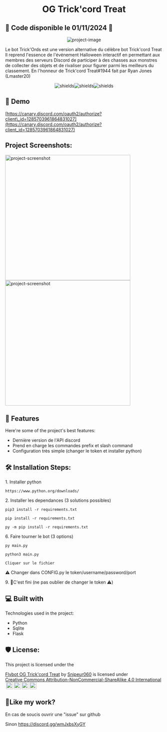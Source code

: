 <h1 align="center" id="title">OG Trick'cord Treat</h1>

<h2>🎃 Code disponible le 01/11/2024 🎃</h2>
  
<p align="center"><img src="https://socialify.git.ci/Snipeur060/Trick-or-treat-discord/image?font=Jost&amp;issues=1&amp;language=1&amp;logo=https%3A%2F%2Fwww.svgrepo.com%2Fshow%2F353655%2Fdiscord-icon.svg&amp;name=1&amp;owner=1&amp;pattern=Circuit%20Board&amp;theme=Dark" alt="project-image"></p>

<p id="description">Le bot Trick'Ords est une version alternative du célèbre bot Trick'cord Treat Il reprend l'essence de l'événement Halloween interactif en permettant aux membres des serveurs Discord de participer à des chasses aux monstres de collecter des objets et de rivaliser pour figurer parmi les meilleurs du classement. En l'honneur de Trick'cord Treat#1944 fait par Ryan Jones (Lmaster20)</p>

<p align="center"><img src="https://img.shields.io/badge/PYTHON-03a9fc?style=for-the-badge&amp;logo=python&amp;logoColor=white" alt="shields"><img src="https://img.shields.io/badge/SQL-034afc?style=for-the-badge&amp;logo=sqlite&amp;logoColor=white" alt="shields"><img src="https://img.shields.io/badge/FLASK-034afc?style=for-the-badge&amp;logo=flask&amp;logoColor=white" alt="shields"></p>

<h2>🚀 Demo</h2>

[https://canary.discord.com/oauth2/authorize?client\_id=1285703961864831027](https://canary.discord.com/oauth2/authorize?client_id=1285703961864831027)

<h2>Project Screenshots:</h2>

<img src="https://github.com/user-attachments/assets/a6bbab29-3879-40d4-978d-4818447c08da" alt="project-screenshot" width="400" height="400/">

<img src="https://github.com/user-attachments/assets/abdd6512-1f62-4f3a-9c2e-c4894828e7ea" alt="project-screenshot" width="400" height="400/">

  
  
<h2>🧐 Features</h2>

Here're some of the project's best features:

*   Dernière version de l'API discord
*   Prend en charge les commandes prefix et slash command
*   Configuration très simple (changer le token et installer python)

<h2>🛠️ Installation Steps:</h2>

<p>1. Installer python</p>

```
https://www.python.org/downloads/
```

<p>2. Installer les dependances (3 solutions possibles)</p>

```
pip3 install -r requirements.txt 
```

```
pip install -r requirements.txt
```

```
py -m pip install -r requirements.txt
```

<p>6. Faire tourner le bot (3 options)</p>

```
py main.py
```

```
python3 main.py
```

```
Cliquer sur le fichier
```

<p>⚠️ Changer dans CONFIG.py le token/username/password/port</p>

<p>9. 🎉C'est fini (ne pas oublier de changer le token ⚠️)</p>

  
  
<h2>💻 Built with</h2>

Technologies used in the project:

*   Python
*   Sqlite
*   Flask

<h2>🛡️ License:</h2>

This project is licensed under the<p xmlns:cc="http://creativecommons.org/ns#" xmlns:dct="http://purl.org/dc/terms/"><a property="dct:title" rel="cc:attributionURL" href="https://canary.discord.com/oauth2/authorize?client_id=1285703961864831027">Flybot OG Trick'cord Treat</a> by <a rel="cc:attributionURL dct:creator" property="cc:attributionName" href="https://snipeur060.fr">Snipeur060</a> is licensed under <a href="https://creativecommons.org/licenses/by-nc-sa/4.0/?ref=chooser-v1" target="_blank" rel="license noopener noreferrer" style="display:inline-block;">Creative Commons Attribution-NonCommercial-ShareAlike 4.0 International<img style="height:22px!important;margin-left:3px;vertical-align:text-bottom;" src="https://mirrors.creativecommons.org/presskit/icons/cc.svg?ref=chooser-v1" alt=""><img style="height:22px!important;margin-left:3px;vertical-align:text-bottom;" src="https://mirrors.creativecommons.org/presskit/icons/by.svg?ref=chooser-v1" alt=""><img style="height:22px!important;margin-left:3px;vertical-align:text-bottom;" src="https://mirrors.creativecommons.org/presskit/icons/nc.svg?ref=chooser-v1" alt=""><img style="height:22px!important;margin-left:3px;vertical-align:text-bottom;" src="https://mirrors.creativecommons.org/presskit/icons/sa.svg?ref=chooser-v1" alt=""></a></p>

<h2>💖Like my work?</h2>

En cas de soucis ouvrir une "issue" sur github<p>Sinon https://discord.gg/wmJxbsXyGY</p>
